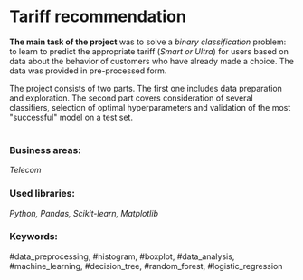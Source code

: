 # Tariff recommendation

**The main task of the project** was to solve a *binary classification* problem: to learn to predict the appropriate tariff (*Smart or Ultra*) for users based on data about the behavior of customers who have already made a choice. The data was provided in pre-processed form.

The project consists of two parts. The first one includes data preparation and exploration. The second part covers consideration of several classifiers, selection of optimal hyperparameters and validation of the most "successful" model on a test set. 
<br><br>

### Business areas:
*Telecom*

### Used libraries:
*Python, Pandas, Scikit-learn, Matplotlib*

### Keywords:
#data_preprocessing, #histogram, #boxplot, #data_analysis, #machine_learning, #decision_tree, #random_forest, #logistic_regression
